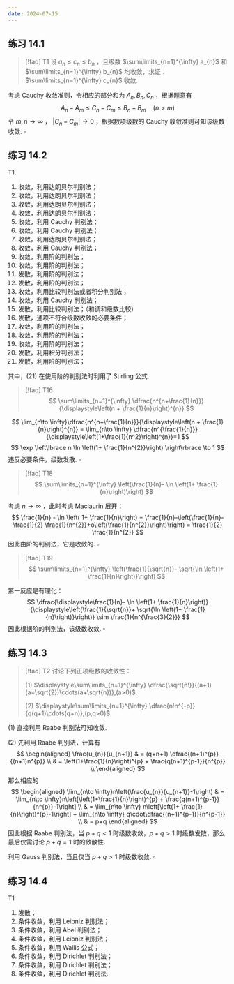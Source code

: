 ```yaml
---
date: 2024-07-15
---
```

## 练习 14.1

>[!faq] T1
>设 $a_{n}\leqslant c_{n} \leqslant b_{n}$ ，且级数 $\sum\limits_{n=1}^{\infty} a_{n}$ 和 $\sum\limits_{n=1}^{\infty} b_{n}$ 均收敛，求证：$\sum\limits_{n=1}^{\infty} c_{n}$ 收敛.

考虑 Cauchy 收敛准则，令相应的部分和为 $A_{n},B_{n},C_{n}$ ，根据题意有
$$
A_{n}-A_{m} \leqslant C_{n}-C_{m} \leqslant B_{n}-B_{m}\quad  (n > m)
$$
令 $m,n\to \infty$ ， $|C_{n}-C_{m}|\to 0$ ，根据数项级数的 Cauchy 收敛准则可知该级数收敛. $\square$

## 练习 14.2

T1.
1. 收敛，利用达朗贝尔判别法；
2. 收敛，利用达朗贝尔判别法；
3. 收敛，利用达朗贝尔判别法；
4. 收敛，利用达朗贝尔判别法；
5. 收敛，利用 Cauchy 判别法；
6. 收敛，利用 Cauchy 判别法；
7. 收敛，利用达朗贝尔判别法；
8. 收敛，利用 Cauchy 判别法；
9. 收敛，利用阶的判别法；
10. 收敛，利用阶的判别法；
11. 发散，利用阶的判别法；
12. 发散，利用阶的判别法；
13. 收敛，利用比较判别法或者积分判别法；
14. 收敛，利用 Cauchy 判别法；
15. 发散，利用比较判别法；（和调和级数比较）
16. 发散，通项不符合级数收敛的必要条件；
17. 收敛，利用阶的判别法；
18. 收敛，利用阶的判别法；
19. 收敛，利用阶的判别法；
20. 发散，利用积分判别法；
21. 发散，利用阶的判别法；

其中，(21) 在使用阶的判别法时利用了 Stirling 公式.

>[!faq] T16
>$$ \sum\limits_{n=1}^{\infty} \dfrac{n^{n+\frac{1}{n}}}{\displaystyle\left(n + \frac{1}{n}\right)^{n}} $$

$$
\lim_{n\to \infty}\dfrac{n^{n+\frac{1}{n}}}{\displaystyle\left(n + \frac{1}{n}\right)^{n}} = \lim_{n\to \infty} \dfrac{n^{\frac{1}{n}}}{\displaystyle\left(1+\frac{1}{n^2}\right)^{n}}=1
$$
$$
\exp \left\lbrace n \ln \left(1+ \frac{1}{n^{2}}\right) \right\rbrace \to 1
$$
违反必要条件，级数发散. $\square$

>[!faq] T18
>$$ \sum\limits_{n=1}^{\infty} \left(\frac{1}{n}- \ln \left(1+ \frac{1}{n}\right)\right) $$

考虑 $n\to \infty$ ，此时考虑 Maclaurin 展开：
$$
\frac{1}{n} - \ln \left( 1+ \frac{1}{n}\right) = \frac{1}{n}-\left(\frac{1}{n}- \frac{1}{2} \frac{1}{n^{2}}+o\left(\frac{1}{n^{2}}\right)\right) = \frac{1}{2} \frac{1}{n^{2}}
$$
因此由阶的判别法，它是收敛的. $\square$

>[!faq] T19
>$$ \sum\limits_{n=1}^{\infty} \left(\frac{1}{\sqrt{n}}- \sqrt{\ln \left(1+ \frac{1}{n}\right)}\right) $$

第一反应是有理化：
$$
\dfrac{\displaystyle\frac{1}{n}- \ln \left(1+ \frac{1}{n}\right)}{\displaystyle\left(\frac{1}{\sqrt{n}}+ \sqrt{\ln \left(1+ \frac{1}{n}\right)}\right)} \sim  \frac{1}{n^{\frac{3}{2}}} 
$$
因此根据阶的判别法，该级数收敛. $\square$

## 练习 14.3

>[!faq] T2
>讨论下列正项级数的收敛性：
>
>(1) $\displaystyle\sum\limits_{n=1}^{\infty} \dfrac{\sqrt{n!}}{(a+1)(a+\sqrt{2})\cdots(a+\sqrt{n})},(a>0)$.
>
>(2) $\displaystyle\sum\limits_{n=1}^{\infty} \dfrac{n!n^{-p}}{q(q+1)\cdots(q+n)},(p,q>0)$

(1) 直接利用 Raabe 判别法可知收敛.

(2) 先利用 Raabe 判别法，计算有
$$
\begin{aligned}
\frac{u_{n}}{u_{n+1}} & = (q+n+1) \dfrac{(n+1)^{p}}{(n+1)n^{p}}  \\
& = \left(1+\frac{1}{n}\right)^{p} + \frac{q(n+1)^{p-1}}{n^{p}} \\
\end{aligned}
$$
那么相应的
$$
\begin{aligned}
\lim_{n\to \infty}n\left(\frac{u_{n}}{u_{n+1}}-1\right) & = \lim_{n\to \infty}n\left[\left(1+\frac{1}{n}\right)^{p} + \frac{q(n+1)^{p-1}}{n^{p}}-1\right] \\
& = \lim_{n\to \infty} n\left[\left(1+ \frac{1}{n}\right)^{p}-1\right] + \lim_{n\to \infty} q\cdot\dfrac{(n+1)^{p-1}}{n^{p-1}} \\
& = p+q
\end{aligned}
$$
因此根据 Raabe 判别法，当 $p+q<1$ 时级数收敛，$p+q>1$ 时级数发散，那么最后仅需讨论 $p+q=1$ 时的敛散性.

利用 Gauss 判别法，当且仅当 $p+q>1$ 时级数收敛. $\square$

## 练习 14.4

T1
1. 发散；
2. 条件收敛，利用 Leibniz 判别法；
3. 条件收敛，利用 Abel 判别法；
4. 条件收敛，利用 Leibniz 判别法；
5. 条件收敛，利用 Wallis 公式；
6. 条件收敛，利用 Dirichlet 判别法；
7. 条件收敛，利用 Dirichlet 判别法；
8. 条件收敛，利用 Dirichlet 判别法.

